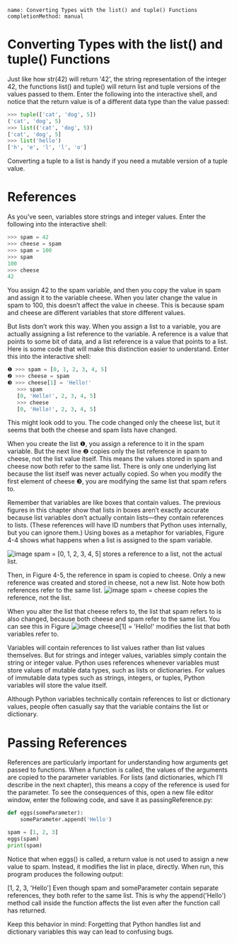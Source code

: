 ```ngMeta
name: Converting Types with the list() and tuple() Functions
completionMethod: manual
```
# Converting Types with the list() and tuple() Functions
Just like how str(42) will return '42', the string representation of the integer 42, the functions list() and tuple() will return list and tuple versions of the values passed to them. Enter the following into the interactive shell, and notice that the return value is of a different data type than the value passed:

```python
>>> tuple(['cat', 'dog', 5])
('cat', 'dog', 5)
>>> list(('cat', 'dog', 5))
['cat', 'dog', 5]
>>> list('hello')
['h', 'e', 'l', 'l', 'o']
```
Converting a tuple to a list is handy if you need a mutable version of a tuple value.

# References
As you’ve seen, variables store strings and integer values. Enter the following into the interactive shell:

```python
>>> spam = 42
>>> cheese = spam
>>> spam = 100
>>> spam
100
>>> cheese
42
```
You assign 42 to the spam variable, and then you copy the value in spam and assign it to the variable cheese. When you later change the value in spam to 100, this doesn’t affect the value in cheese. This is because spam and cheese are different variables that store different values.

But lists don’t work this way. When you assign a list to a variable, you are actually assigning a list reference to the variable. A reference is a value that points to some bit of data, and a list reference is a value that points to a list. Here is some code that will make this distinction easier to understand. Enter this into the interactive shell:

```python
❶ >>> spam = [0, 1, 2, 3, 4, 5]
❷ >>> cheese = spam
❸ >>> cheese[1] = 'Hello!'
   >>> spam
   [0, 'Hello!', 2, 3, 4, 5]
   >>> cheese
   [0, 'Hello!', 2, 3, 4, 5]
```
This might look odd to you. The code changed only the cheese list, but it seems that both the cheese and spam lists have changed.

When you create the list ❶, you assign a reference to it in the spam variable. But the next line ❷ copies only the list reference in spam to cheese, not the list value itself. This means the values stored in spam and cheese now both refer to the same list. There is only one underlying list because the list itself was never actually copied. So when you modify the first element of cheese ❸, you are modifying the same list that spam refers to.

Remember that variables are like boxes that contain values. The previous figures in this chapter show that lists in boxes aren’t exactly accurate because list variables don’t actually contain lists—they contain references to lists. (These references will have ID numbers that Python uses internally, but you can ignore them.) Using boxes as a metaphor for variables, Figure 4-4 shows what happens when a list is assigned to the spam variable.

![image](assets/000081.jpg)
spam = [0, 1, 2, 3, 4, 5] stores a reference to a list, not the actual list.

Then, in Figure 4-5, the reference in spam is copied to cheese. Only a new reference was created and stored in cheese, not a new list. Note how both references refer to the same list.
![image](assets/000082.jpg)
spam = cheese copies the reference, not the list.

When you alter the list that cheese refers to, the list that spam refers to is also changed, because both cheese and spam refer to the same list. You can see this in Figure
![image](assets/000071.jpg)
cheese[1] = 'Hello!' modifies the list that both variables refer to.

Variables will contain references to list values rather than list values themselves. But for strings and integer values, variables simply contain the string or integer value. Python uses references whenever variables must store values of mutable data types, such as lists or dictionaries. For values of immutable data types such as strings, integers, or tuples, Python variables will store the value itself.

Although Python variables technically contain references to list or dictionary values, people often casually say that the variable contains the list or dictionary.

# Passing References
References are particularly important for understanding how arguments get passed to functions. When a function is called, the values of the arguments are copied to the parameter variables. For lists (and dictionaries, which I’ll describe in the next chapter), this means a copy of the reference is used for the parameter. To see the consequences of this, open a new file editor window, enter the following code, and save it as passingReference.py:

```python
def eggs(someParameter):
    someParameter.append('Hello')

spam = [1, 2, 3]
eggs(spam)
print(spam)
```
Notice that when eggs() is called, a return value is not used to assign a new value to spam. Instead, it modifies the list in place, directly. When run, this program produces the following output:


[1, 2, 3, 'Hello']
Even though spam and someParameter contain separate references, they both refer to the same list. This is why the append('Hello') method call inside the function affects the list even after the function call has returned.

Keep this behavior in mind: Forgetting that Python handles list and dictionary variables this way can lead to confusing bugs.
